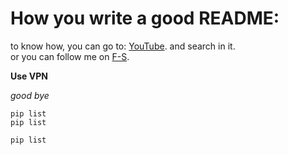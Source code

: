 
How you write a good README:
========


to know how, you can go to: [YouTube](https://youtube.com). and search in it.  
or you can follow me on [F-S](file:///C:/Users/TOSHIBA/Desktop/MyDesktop/New%20Front-End%20Cuorse/index.html).  

**Use VPN**


*good bye*

`
pip list
`  
``
pip list
``  
```bash
pip list
```

